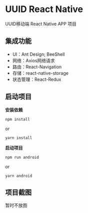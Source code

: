 # UUID React Native 
UUID移动端 React Native APP 项目

## 集成功能
- UI：Ant Design; BeeShell
- 网络：Axios网络请求
- 路由：React-Navigation
- 存储：react-native-storage
- 状态管理：React-Redux



## 启动项目
**安装依赖**

```shell
npm install
```

or

```shell
yarn install
```



**启动项目**

```shell
npm run android
```

or

```shell
yarn android
```



## 项目截图

暂时不放图

